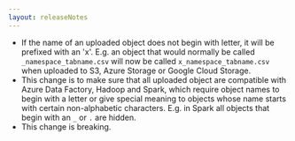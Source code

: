 ```yaml
---
layout: releaseNotes
---
```


- If the name of an uploaded object does not begin with letter, it will be prefixed with an 'x'. E.g. an object that would normally be called `_namespace_tabname.csv` will now be called `x_namespace_tabname.csv` when uploaded to S3, Azure Storage or Google Cloud Storage.
- This change is to make sure that all uploaded object are compatible with Azure Data Factory, Hadoop and Spark, which require object names to begin with a letter or give special meaning to objects whose name starts with certain non-alphabetic characters. E.g. in Spark all objects that begin with an `_` or `.` are hidden.
- This change is breaking.